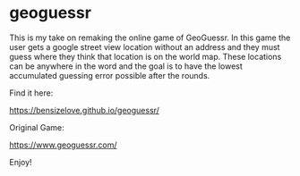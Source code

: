 # geoguessr

This is my take on remaking the online game of GeoGuessr. In this game the user gets a google street view location without an address and they must guess where they think that location is on the world map. These locations can be anywhere in the word and the goal is to have the lowest accumulated guessing error possible after the rounds. 

Find it here: 

https://bensizelove.github.io/geoguessr/

Original Game:

https://www.geoguessr.com/

Enjoy!
